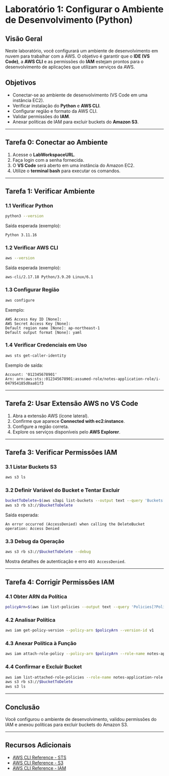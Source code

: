 # Laboratório 1: Configurar o Ambiente de Desenvolvimento (Python)

## Visão Geral
Neste laboratório, você configurará um ambiente de desenvolvimento em nuvem para trabalhar com a AWS. O objetivo é garantir que o **IDE (VS Code)**, a **AWS CLI** e as permissões do **IAM** estejam prontos para o desenvolvimento de aplicações que utilizam serviços da AWS.

## Objetivos
- Conectar-se ao ambiente de desenvolvimento (VS Code em uma instância EC2).
- Verificar instalação do **Python** e **AWS CLI**.
- Configurar região e formato da AWS CLI.
- Validar permissões do **IAM**.
- Anexar políticas de IAM para excluir buckets do **Amazon S3**.

---

## Tarefa 0: Conectar ao Ambiente
1. Acesse o **LabWorkspaceURL**.
2. Faça login com a senha fornecida.
3. O **VS Code** será aberto em uma instância do Amazon EC2.
4. Utilize o **terminal bash** para executar os comandos.

---

## Tarefa 1: Verificar Ambiente

### 1.1 Verificar Python
```bash
python3 --version
```
Saída esperada (exemplo):
```
Python 3.11.16
```

### 1.2 Verificar AWS CLI
```bash
aws --version
```
Saída esperada (exemplo):
```
aws-cli/2.17.18 Python/3.9.20 Linux/6.1
```

### 1.3 Configurar Região
```bash
aws configure
```
Exemplo:
```
AWS Access Key ID [None]:
AWS Secret Access Key [None]:
Default region name [None]: ap-northeast-1
Default output format [None]: yaml
```

### 1.4 Verificar Credenciais em Uso
```bash
aws sts get-caller-identity
```
Exemplo de saída:
```
Account: '012345678901'
Arn: arn:aws:sts::012345678901:assumed-role/notes-application-role/i-047954185d0aa81f3
```

---

## Tarefa 2: Usar Extensão AWS no VS Code
1. Abra a extensão AWS (ícone lateral).
2. Confirme que aparece **Connected with ec2:instance**.
3. Configure a região correta.
4. Explore os serviços disponíveis pelo **AWS Explorer**.

---

## Tarefa 3: Verificar Permissões IAM

### 3.1 Listar Buckets S3
```bash
aws s3 ls
```

### 3.2 Definir Variável do Bucket e Tentar Excluir
```bash
bucketToDelete=$(aws s3api list-buckets --output text --query 'Buckets[?contains(Name, `deletemebucket`)==`true`] | [0].Name')
aws s3 rb s3://$bucketToDelete
```
Saída esperada:
```
An error occurred (AccessDenied) when calling the DeleteBucket operation: Access Denied
```

### 3.3 Debug da Operação
```bash
aws s3 rb s3://$bucketToDelete --debug
```
Mostra detalhes de autenticação e erro `403 AccessDenied`.

---

## Tarefa 4: Corrigir Permissões IAM

### 4.1 Obter ARN da Política
```bash
policyArn=$(aws iam list-policies --output text --query 'Policies[?PolicyName == `S3-Delete-Bucket-Policy`].Arn')
```

### 4.2 Analisar Política
```bash
aws iam get-policy-version --policy-arn $policyArn --version-id v1
```

### 4.3 Anexar Política à Função
```bash
aws iam attach-role-policy --policy-arn $policyArn --role-name notes-application-role
```

### 4.4 Confirmar e Excluir Bucket
```bash
aws iam list-attached-role-policies --role-name notes-application-role
aws s3 rb s3://$bucketToDelete
aws s3 ls
```

---

## Conclusão
Você configurou o ambiente de desenvolvimento, validou permissões do IAM e anexou políticas para excluir buckets do Amazon S3.

---

## Recursos Adicionais
- [AWS CLI Reference - STS](https://docs.aws.amazon.com/cli/latest/reference/sts/index.html)
- [AWS CLI Reference - S3](https://docs.aws.amazon.com/cli/latest/reference/s3/index.html)
- [AWS CLI Reference - IAM](https://docs.aws.amazon.com/cli/latest/reference/iam/index.html)
